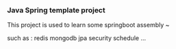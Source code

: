 ### Java Spring template project

This project is used to learn some springboot assembly ~ 

such as : 
    redis
    mongodb
    jpa
    security
    schedule
    ...